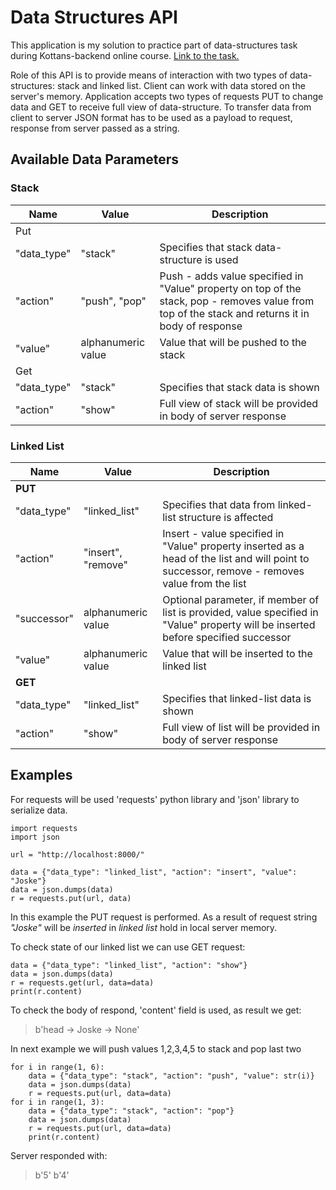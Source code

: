 # Data Structures API

This application is my solution to practice part of data-structures task during Kottans-backend online course. [Link to the task.](https://github.com/kottans/backend/blob/master/tasks/data-structures.md)

Role of this API is to provide means of interaction with two types of data-structures: stack and linked list. Client can work with data stored on the server's memory. Application accepts two types of requests PUT to change data and GET to receive full view of data-structure. To transfer data from client to server JSON format has to be used as a payload to request, response from server passed as a string.

## Available Data Parameters

### Stack

| Name        | Value              | Description                                                                                                                                       |
| ----------- | ------------------ | ------------------------------------------------------------------------------------------------------------------------------------------------- |
| Put         |
| "data_type" | "stack"            | Specifies that stack data-structure is used                                                                                                       |
| "action"    | "push", "pop"      | Push - adds value specified in "Value" property on top of the stack, pop - removes value from top of the stack and returns it in body of response |
| "value"     | alphanumeric value | Value that will be pushed to the stack                                                                                                            |
| Get         |
| "data_type" | "stack"            | Specifies that stack data is shown                                                                                                                |
| "action"    | "show"             | Full view of stack will be provided in body of server response                                                                                    |

### Linked List

| Name        | Value              | Description                                                                                                                                   |
| ----------- | ------------------ | --------------------------------------------------------------------------------------------------------------------------------------------- |
| **PUT**     |
| "data_type" | "linked_list"      | Specifies that data from linked-list structure is affected                                                                                    |
| "action"    | "insert", "remove" | Insert - value specified in "Value" property inserted as a head of the list and will point to successor, remove - removes value from the list |
| "successor" | alphanumeric value | Optional parameter, if member of list is provided, value specified in "Value" property will be inserted before specified successor            |
| "value"     | alphanumeric value | Value that will be inserted to the linked list                                                                                                |
| **GET**     |
| "data_type" | "linked_list"      | Specifies that linked-list data is shown                                                                                                      |
| "action"    | "show"             | Full view of list will be provided in body of server response                                                                                 |

## Examples

For requests will be used 'requests' python library and 'json' library to serialize data.

    import requests
    import json

    url = "http://localhost:8000/"

    data = {"data_type": "linked_list", "action": "insert", "value": "Joske"}
    data = json.dumps(data)
    r = requests.put(url, data)

In this example the PUT request is performed. As a result of request string _"Joske"_ will be _inserted_ in _linked list_ hold in local server memory.

To check state of our linked list we can use GET request:

    data = {"data_type": "linked_list", "action": "show"}
    data = json.dumps(data)
    r = requests.get(url, data=data)
    print(r.content)

To check the body of respond, 'content' field is used, as result we get:

> b'head -> Joske -> None'

In next example we will push values 1,2,3,4,5 to stack and pop last two

    for i in range(1, 6):
        data = {"data_type": "stack", "action": "push", "value": str(i)}
        data = json.dumps(data)
        r = requests.put(url, data=data)
    for i in range(1, 3):
        data = {"data_type": "stack", "action": "pop"}
        data = json.dumps(data)
        r = requests.put(url, data=data)
        print(r.content)

Server responded with:

> b'5'
> b'4'
